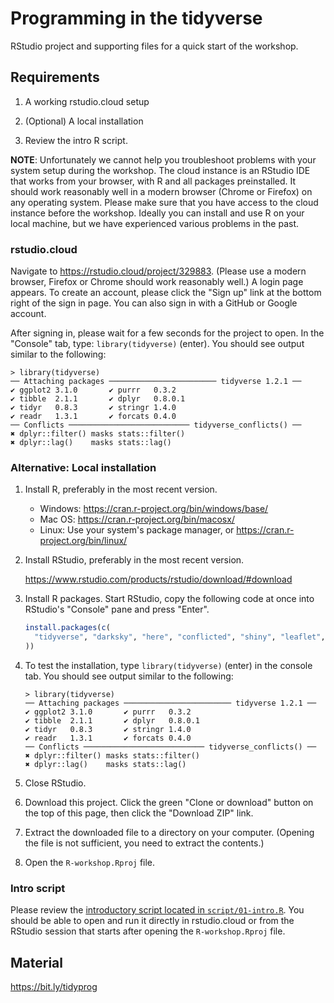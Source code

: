 # Programming in the tidyverse

RStudio project and supporting files for a quick start of the workshop.

## Requirements

1. A working rstudio.cloud setup

2. (Optional) A local installation

3. Review the intro R script.


**NOTE**: Unfortunately we cannot help you troubleshoot problems with your system setup during the workshop.  The cloud instance is an RStudio IDE that works from your browser, with R and all packages preinstalled.  It should work reasonably well in a modern browser (Chrome or Firefox) on any operating system.  Please make sure that you have access to the cloud instance before the workshop.  Ideally you can install and use R on your local machine, but we have experienced various problems in the past.


### rstudio.cloud

Navigate to https://rstudio.cloud/project/329883. (Please use a modern browser, Firefox or Chrome should work reasonably well.) A login page appears. To create an account, please click the "Sign up" link at the bottom right of the sign in page. You can also sign in with a GitHub or Google account.

After signing in, please wait for a few seconds for the project to open. In the "Console" tab, type: `library(tidyverse)` (enter). You should see output similar to the following:

```
> library(tidyverse)
── Attaching packages ──────────────────────── tidyverse 1.2.1 ──
✔ ggplot2 3.1.0       ✔ purrr   0.3.2  
✔ tibble  2.1.1       ✔ dplyr   0.8.0.1
✔ tidyr   0.8.3       ✔ stringr 1.4.0  
✔ readr   1.3.1       ✔ forcats 0.4.0  
── Conflicts ─────────────────────────── tidyverse_conflicts() ──
✖ dplyr::filter() masks stats::filter()
✖ dplyr::lag()    masks stats::lag()
```


### Alternative: Local installation

1. Install R, preferably in the most recent version.

    - Windows: https://cran.r-project.org/bin/windows/base/
    - Mac OS: https://cran.r-project.org/bin/macosx/
    - Linux: Use your system's package manager, or https://cran.r-project.org/bin/linux/

2. Install RStudio, preferably in the most recent version.

    https://www.rstudio.com/products/rstudio/download/#download

3. Install R packages. Start RStudio, copy the following code at once into RStudio's "Console" pane and press "Enter".

    ```r
    install.packages(c(
      "tidyverse", "darksky", "here", "conflicted", "shiny", "leaflet", "plotly"
    ))
    ```

4. To test the installation, type `library(tidyverse)` (enter) in the console tab. You should see output similar to the following:

    ```
    > library(tidyverse)
    ── Attaching packages ──────────────────────── tidyverse 1.2.1 ──
    ✔ ggplot2 3.1.0       ✔ purrr   0.3.2  
    ✔ tibble  2.1.1       ✔ dplyr   0.8.0.1
    ✔ tidyr   0.8.3       ✔ stringr 1.4.0  
    ✔ readr   1.3.1       ✔ forcats 0.4.0  
    ── Conflicts ─────────────────────────── tidyverse_conflicts() ──
    ✖ dplyr::filter() masks stats::filter()
    ✖ dplyr::lag()    masks stats::lag()
    ```

5. Close RStudio.

6. Download this project. Click the green "Clone or download" button on the top of this page, then click the "Download ZIP" link.

7. Extract the downloaded file to a directory on your computer. (Opening the file is not sufficient, you need to extract the contents.)

8. Open the `R-workshop.Rproj` file.

### Intro script

Please review the [introductory script located in `script/01-intro.R`](script/01-intro.R).  You should be able to open and run it directly in rstudio.cloud or from the RStudio session that starts after opening the `R-workshop.Rproj` file.


## Material

https://bit.ly/tidyprog
